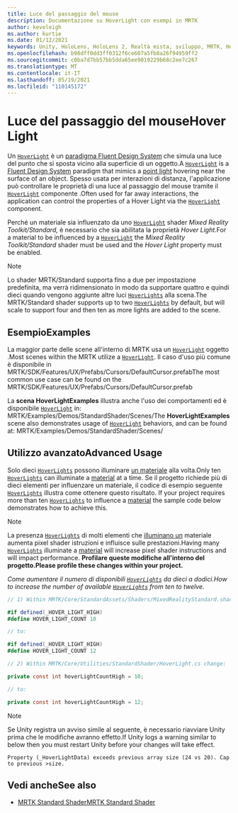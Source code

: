 ```yaml
---
title: Luce del passaggio del mouse
description: Documentazione su HoverLight con esempi in MRTK
author: keveleigh
ms.author: kurtie
ms.date: 01/12/2021
keywords: Unity, HoloLens, HoloLens 2, Realtà mista, sviluppo, MRTK, Hover Light,
ms.openlocfilehash: b98dff0dd3ff0312f6ce607a5fb8a26f94959ff2
ms.sourcegitcommit: c0ba7d7bb57bb5dda65ee9019229b68c2ee7c267
ms.translationtype: MT
ms.contentlocale: it-IT
ms.lasthandoff: 05/19/2021
ms.locfileid: "110145172"
---
```

# <a name="hover-light"></a><span data-ttu-id="0be50-104">Luce del passaggio del mouse</span><span class="sxs-lookup"><span data-stu-id="0be50-104">Hover Light</span></span>

<span data-ttu-id="0be50-105">Un [`HoverLight`](xref:Microsoft.MixedReality.Toolkit.Utilities.HoverLight) è un [paradigma Fluent Design System](https://www.microsoft.com/design/fluent/) che [](https://docs.unity3d.com/Manual/Lighting.html) simula una luce del punto che si sposta vicino alla superficie di un oggetto.</span><span class="sxs-lookup"><span data-stu-id="0be50-105">A [`HoverLight`](xref:Microsoft.MixedReality.Toolkit.Utilities.HoverLight) is a [Fluent Design System](https://www.microsoft.com/design/fluent/) paradigm that mimics a [point light](https://docs.unity3d.com/Manual/Lighting.html) hovering near the surface of an object.</span></span> <span data-ttu-id="0be50-106">Spesso usata per interazioni di distanza, l'applicazione può controllare le proprietà di una luce al passaggio del mouse tramite il [`HoverLight`](xref:Microsoft.MixedReality.Toolkit.Utilities.HoverLight) componente .</span><span class="sxs-lookup"><span data-stu-id="0be50-106">Often used for far away interactions, the application can control the properties of a Hover Light via the [`HoverLight`](xref:Microsoft.MixedReality.Toolkit.Utilities.HoverLight) component.</span></span>

<span data-ttu-id="0be50-107">Perché un materiale sia influenzato da uno [`HoverLight`](xref:Microsoft.MixedReality.Toolkit.Utilities.HoverLight) shader *Mixed Reality Toolkit/Standard,* è necessario che sia abilitata la proprietà *Hover Light.*</span><span class="sxs-lookup"><span data-stu-id="0be50-107">For a material to be influenced by a [`HoverLight`](xref:Microsoft.MixedReality.Toolkit.Utilities.HoverLight) the *Mixed Reality Toolkit/Standard* shader must be used and the *Hover Light* property must be enabled.</span></span>

> [!Note]
> <span data-ttu-id="0be50-108">Lo shader MRTK/Standard supporta fino a due per impostazione predefinita, ma verrà ridimensionato in modo da supportare quattro e quindi dieci quando vengono aggiunte altre luci [`HoverLights`](xref:Microsoft.MixedReality.Toolkit.Utilities.HoverLight) alla scena.</span><span class="sxs-lookup"><span data-stu-id="0be50-108">The MRTK/Standard shader supports up to two [`HoverLights`](xref:Microsoft.MixedReality.Toolkit.Utilities.HoverLight) by default, but will scale to support four and then ten as more lights are added to the scene.</span></span>

## <a name="examples"></a><span data-ttu-id="0be50-109">Esempio</span><span class="sxs-lookup"><span data-stu-id="0be50-109">Examples</span></span>

<span data-ttu-id="0be50-110">La maggior parte delle scene all'interno di MRTK usa un [`HoverLight`](xref:Microsoft.MixedReality.Toolkit.Utilities.HoverLight) oggetto .</span><span class="sxs-lookup"><span data-stu-id="0be50-110">Most scenes within the MRTK utilize a [`HoverLight`](xref:Microsoft.MixedReality.Toolkit.Utilities.HoverLight).</span></span> <span data-ttu-id="0be50-111">Il caso d'uso più comune è disponibile in MRTK/SDK/Features/UX/Prefabs/Cursors/DefaultCursor.prefab</span><span class="sxs-lookup"><span data-stu-id="0be50-111">The most common use case can be found on the MRTK/SDK/Features/UX/Prefabs/Cursors/DefaultCursor.prefab</span></span>

<span data-ttu-id="0be50-112">La **scena HoverLightExamples** illustra anche l'uso dei comportamenti ed è disponibile [`HoverLight`](xref:Microsoft.MixedReality.Toolkit.Utilities.HoverLight) in: MRTK/Examples/Demos/StandardShader/Scenes/</span><span class="sxs-lookup"><span data-stu-id="0be50-112">The **HoverLightExamples** scene also demonstrates usage of [`HoverLight`](xref:Microsoft.MixedReality.Toolkit.Utilities.HoverLight) behaviors, and can be found at: MRTK/Examples/Demos/StandardShader/Scenes/</span></span>

## <a name="advanced-usage"></a><span data-ttu-id="0be50-113">Utilizzo avanzato</span><span class="sxs-lookup"><span data-stu-id="0be50-113">Advanced Usage</span></span>

<span data-ttu-id="0be50-114">Solo dieci [`HoverLights`](xref:Microsoft.MixedReality.Toolkit.Utilities.HoverLight) possono illuminare [un materiale](https://docs.unity3d.com/ScriptReference/Material.html) alla volta.</span><span class="sxs-lookup"><span data-stu-id="0be50-114">Only ten [`HoverLights`](xref:Microsoft.MixedReality.Toolkit.Utilities.HoverLight) can illuminate a [material](https://docs.unity3d.com/ScriptReference/Material.html) at a time.</span></span> <span data-ttu-id="0be50-115">Se il progetto richiede più di dieci elementi per influenzare un materiale, il codice di esempio seguente [`HoverLights`](xref:Microsoft.MixedReality.Toolkit.Utilities.HoverLight) illustra come ottenere questo risultato. [](https://docs.unity3d.com/ScriptReference/Material.html)</span><span class="sxs-lookup"><span data-stu-id="0be50-115">If your project requires more than ten [`HoverLights`](xref:Microsoft.MixedReality.Toolkit.Utilities.HoverLight) to influence a [material](https://docs.unity3d.com/ScriptReference/Material.html) the sample code below demonstrates how to achieve this.</span></span>

> [!Note]
> <span data-ttu-id="0be50-116">La presenza [`HoverLights`](xref:Microsoft.MixedReality.Toolkit.Utilities.HoverLight) di molti elementi che [illuminano un](https://docs.unity3d.com/ScriptReference/Material.html) materiale aumenta pixel shader istruzioni e influisce sulle prestazioni.</span><span class="sxs-lookup"><span data-stu-id="0be50-116">Having many [`HoverLights`](xref:Microsoft.MixedReality.Toolkit.Utilities.HoverLight) illuminate a [material](https://docs.unity3d.com/ScriptReference/Material.html) will increase pixel shader instructions and will impact performance.</span></span> <span data-ttu-id="0be50-117">**Profilare queste modifiche all'interno del progetto.**</span><span class="sxs-lookup"><span data-stu-id="0be50-117">**Please profile these changes within your project.**</span></span>

<span data-ttu-id="0be50-118">*Come aumentare il numero di disponibili [`HoverLights`](xref:Microsoft.MixedReality.Toolkit.Utilities.HoverLight) da dieci a dodici.*</span><span class="sxs-lookup"><span data-stu-id="0be50-118">*How to increase the number of available [`HoverLights`](xref:Microsoft.MixedReality.Toolkit.Utilities.HoverLight) from ten to twelve.*</span></span>

```C#
// 1) Within MRTK/Core/StandardAssets/Shaders/MixedRealityStandard.shader change:

#if defined(_HOVER_LIGHT_HIGH)
#define HOVER_LIGHT_COUNT 10

// to:

#if defined(_HOVER_LIGHT_HIGH)
#define HOVER_LIGHT_COUNT 12

// 2) Within MRTK/Core/Utilities/StandardShader/HoverLight.cs change:

private const int hoverLightCountHigh = 10;

// to:

private const int hoverLightCountHigh = 12;
```

> [!NOTE]
> <span data-ttu-id="0be50-119">Se Unity registra un avviso simile al seguente, è necessario riavviare Unity prima che le modifiche avranno effetto.</span><span class="sxs-lookup"><span data-stu-id="0be50-119">If Unity logs a warning similar to below then you must restart Unity before your changes will take effect.</span></span>
>
> `Property (_HoverLightData) exceeds previous array size (24 vs 20). Cap to previous >size.`

## <a name="see-also"></a><span data-ttu-id="0be50-120">Vedi anche</span><span class="sxs-lookup"><span data-stu-id="0be50-120">See also</span></span>

* [<span data-ttu-id="0be50-121">MRTK Standard Shader</span><span class="sxs-lookup"><span data-stu-id="0be50-121">MRTK Standard Shader</span></span>](mrtk-standard-shader.md)
